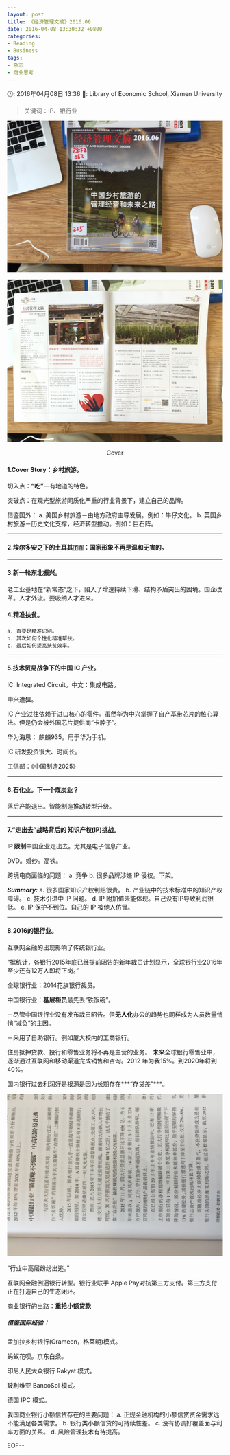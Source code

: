 ```yaml
---
layout: post
title: 《经济管理文摘》2016.06
date: 2016-04-08 13:30:32 +0800
categories:
- Reading
- Business
tags:
- 杂志
- 商业思考
---
```



🕐: 2016年04月08日 13:36
📍: Library of Economic School, Xiamen University


<blockquote class="blockquote-center">关键词：IP、银行业</blockquote>

![image](/uploads/magazine-economy-and-management-digest-2016-06/cover.jpg)

<!-- more -->


![image](/uploads/magazine-economy-and-management-digest-2016-06/1.jpg)

<div style="text-align:center;">Cover</div>




#### 1.Cover Story：乡村旅游。

切入点：**“吃”**－有地道的特色。

突破点：在观光型旅游同质化严重的行业背景下，建立自己的品牌。

借鉴国外：
	a. 美国乡村旅游－由地方政府主导发展。例如：牛仔文化。
	b. 英国乡村旅游－历史文化支撑，经济转型推动。例如：巨石阵。



---

#### 2.埃尔多安之下的土耳其🇹🇷：国家形象不再是温和无害的。

---

#### 3.新一轮东北振兴。

老工业基地在“新常态”之下，陷入了增速持续下滑、结构矛盾突出的困境。国企改革。人才外流。要吸纳人才进来。

#### 4.精准扶贫。
	a. 首要是精准识别。
	b. 其次如何个性化精准帮扶。
	c. 最后如何提高扶贫效率。

---

#### 5.技术贸易战争下的中国 IC 产业。

IC: Integrated Circuit。中文：集成电路。

中兴遭狙。

IC 产业过往依赖于进口核心的零件。虽然华为中兴掌握了自产基带芯片的核心算法。但是仍会被外国芯片提供商“卡脖子”。

华为海思： 麒麟935。用于华为手机。

IC 研发投资很大、时间长。

工信部：《中国制造2025》

---

#### 6.石化业。下一个煤炭业？

落后产能退出。智能制造推动转型升级。

---

#### 7.“走出去”战略背后的 知识产权(IP)挑战。

**IP 限制**中国企业走出去。尤其是电子信息产业。

DVD。婚纱。高铁。

跨境电商面临的问题：
	a. 竞争
	b. 很多品牌涉嫌 IP 侵权。下架。
	
***Summary:***
 a. 很多国家知识产权判赔很贵。
 b. 产业链中的技术标准中的知识产权障碍。
 c. 技术引进中 IP 问题。
 d. IP 附加值未能体现。自己没有IP导致利润很低。
 e. IP 保护不到位。自己的 IP 被他人仿冒。
 
---
 
#### 8.2016的银行业。

互联网金融的出现影响了传统银行业。

“据统计，各银行2015年底已经提前昭告的新年裁员计划显示，全球银行业2016年至少还有12万人即将下岗。”

全球银行业：2014花旗银行裁员。

中国银行业：**基层柜员**最先丢“铁饭碗”。

－尽管中国银行业没有发布裁员昭告。但**无人化**办公的趋势也同样成为人员数量悄悄“减负”的主因。

－采用了自助银行。例如厦大校内的工商银行。

住房抵押贷款、投行和零售业务将不再是主营的业务。
**未来**全球银行零售业中，逐渐通过互联网和移动渠道完成销售和咨询。2012
年为我15%。到2020年将到40%。

国内银行过去利润好是根源是因为长期存在***“存贷差”***。

![image](/uploads/magazine-economy-and-management-digest-2016-06/2.jpg)


“行业中高层纷纷出逃。”

互联网金融倒逼银行转型。银行业联手 Apple Pay对抗第三方支付。第三方支付正在打造自己的生态闭环。

商业银行的出路：**重拾小额贷款**

##### 借鉴国际经验：

孟加拉乡村银行(Grameen，格莱明)模式。

蚂蚁花呗。京东白条。

印尼人民大众银行 Rakyat 模式。

玻利维亚 BancoSol 模式。

德国 IPC 模式。

我国商业银行小额信贷存在的主要问题：
	a. 正规金融机构的小额信贷资金需求远不能满足各类需求。
	b. 银行类小额信贷的可持续性差。
	c. 没有协调好覆盖面与利率方面的关系。
	d. 风险管理技术有待提高。


EOF--









